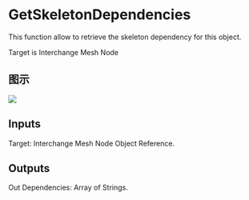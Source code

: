 # GetSkeletonDependencies

This function allow to retrieve the skeleton dependency for this object.

Target is Interchange Mesh Node

## 图示

![]($-20221218-19321608.png)

## Inputs

Target: Interchange Mesh Node Object Reference.  

## Outputs

Out Dependencies: Array of Strings.

